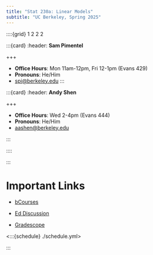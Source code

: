 ```yaml
---
title: "Stat 230a: Linear Models"
subtitle: "UC Berkeley, Spring 2025"
---
```


::::{grid} 1 2 2 2

:::{card}
:header: **Sam Pimentel**



+++

* **Office Hours**: Mon 11am-12pm, Fri 12-1pm (Evans 429)
* **Pronouns**: He/Him
* [spi@berkeley.edu](mailto:spi@berkeley.edu)
:::

:::{card}
:header: **Andy Shen**


+++

* **Office Hours**: Wed 2-4pm (Evans 444)
* **Pronouns**: He/Him
* [aashen@berkeley.edu](mailto:aashen@berkeley.edu)

:::

::::


:::

# Important Links


* [bCourses](https://bcourses.berkeley.edu/courses/1541409)

* [Ed Discussion](https://edstem.org/us/courses/71198/discussion)

* [Gradescope](https://www.gradescope.com/courses/939242)


<:::{schedule} ./schedule.yml>

:::

